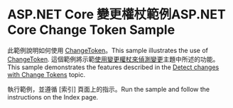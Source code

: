 # <a name="aspnet-core-change-token-sample"></a><span data-ttu-id="27851-101">ASP.NET Core 變更權杖範例</span><span class="sxs-lookup"><span data-stu-id="27851-101">ASP.NET Core Change Token Sample</span></span>

<span data-ttu-id="27851-102">此範例說明如何使用 [ChangeToken](https://docs.microsoft.com/dotnet/api/microsoft.extensions.primitives.changetoken)。</span><span class="sxs-lookup"><span data-stu-id="27851-102">This sample illustrates the use of [ChangeToken](https://docs.microsoft.com/dotnet/api/microsoft.extensions.primitives.changetoken).</span></span> <span data-ttu-id="27851-103">這個範例將示範[使用變更權杖來偵測變更](https://docs.microsoft.com/aspnet/core/fundamentals/change-tokens)主題中所述的功能。</span><span class="sxs-lookup"><span data-stu-id="27851-103">This sample demonstrates the features described in the [Detect changes with Change Tokens](https://docs.microsoft.com/aspnet/core/fundamentals/change-tokens) topic.</span></span>

<span data-ttu-id="27851-104">執行範例，並遵循 [索引] 頁面上的指示。</span><span class="sxs-lookup"><span data-stu-id="27851-104">Run the sample and follow the instructions on the Index page.</span></span>

